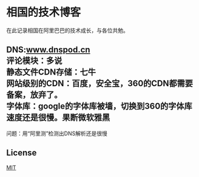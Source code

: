 # 相国的技术博客

在此记录相国在阿里巴巴的技术成长，与各位共勉。    

DNS:www.dnspod.cn    
评论模块：多说    
静态文件CDN存储：七牛    
网站级别的CDN：百度，安全宝，360的CDN都需要备案，放弃了。    
字体库：google的字体库被墙，切换到360的字体库速度还是很慢。果断微软雅黑    
--
问题：用“阿里测”检测出DNS解析还是很慢  

## License

[MIT](http://opensource.org/licenses/MIT)
